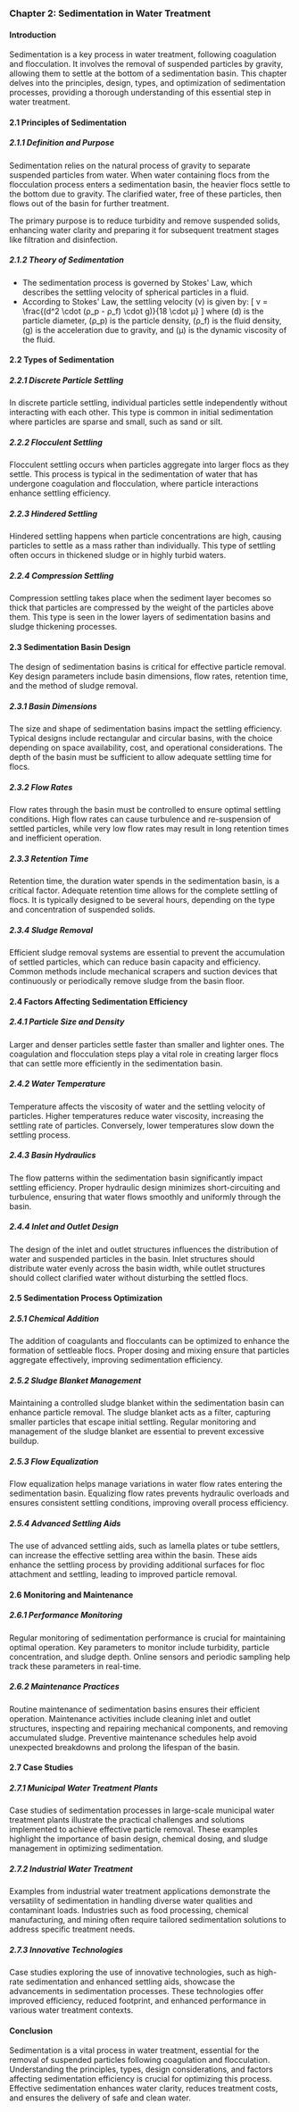 ### Chapter 2: Sedimentation in Water Treatment

#### Introduction
Sedimentation is a key process in water treatment, following coagulation and flocculation. It involves the removal of suspended particles by gravity, allowing them to settle at the bottom of a sedimentation basin. This chapter delves into the principles, design, types, and optimization of sedimentation processes, providing a thorough understanding of this essential step in water treatment.

#### 2.1 Principles of Sedimentation

##### 2.1.1 Definition and Purpose
Sedimentation relies on the natural process of gravity to separate suspended particles from water. When water containing flocs from the flocculation process enters a sedimentation basin, the heavier flocs settle to the bottom due to gravity. The clarified water, free of these particles, then flows out of the basin for further treatment.

The primary purpose is to reduce turbidity and remove suspended solids, enhancing water clarity and preparing it for subsequent treatment stages like filtration and disinfection.

##### 2.1.2 Theory of Sedimentation
- The sedimentation process is governed by Stokes' Law, which describes the settling velocity of spherical particles in a fluid.
- According to Stokes' Law, the settling velocity (v) is given by:
  \[
  v = \frac{(d^2 \cdot (ρ_p - ρ_f) \cdot g)}{18 \cdot μ}
  \]
  where \(d\) is the particle diameter, \(ρ_p\) is the particle density, \(ρ_f\) is the fluid density, \(g\) is the acceleration due to gravity, and \(μ\) is the dynamic viscosity of the fluid.

#### 2.2 Types of Sedimentation

##### 2.2.1 Discrete Particle Settling
In discrete particle settling, individual particles settle independently without interacting with each other. This type is common in initial sedimentation where particles are sparse and small, such as sand or silt.

##### 2.2.2 Flocculent Settling
Flocculent settling occurs when particles aggregate into larger flocs as they settle. This process is typical in the sedimentation of water that has undergone coagulation and flocculation, where particle interactions enhance settling efficiency.

##### 2.2.3 Hindered Settling
Hindered settling happens when particle concentrations are high, causing particles to settle as a mass rather than individually. This type of settling often occurs in thickened sludge or in highly turbid waters.

##### 2.2.4 Compression Settling
Compression settling takes place when the sediment layer becomes so thick that particles are compressed by the weight of the particles above them. This type is seen in the lower layers of sedimentation basins and sludge thickening processes.

#### 2.3 Sedimentation Basin Design

The design of sedimentation basins is critical for effective particle removal. Key design parameters include basin dimensions, flow rates, retention time, and the method of sludge removal.

##### 2.3.1 Basin Dimensions
The size and shape of sedimentation basins impact the settling efficiency. Typical designs include rectangular and circular basins, with the choice depending on space availability, cost, and operational considerations. The depth of the basin must be sufficient to allow adequate settling time for flocs.

##### 2.3.2 Flow Rates
Flow rates through the basin must be controlled to ensure optimal settling conditions. High flow rates can cause turbulence and re-suspension of settled particles, while very low flow rates may result in long retention times and inefficient operation.

##### 2.3.3 Retention Time
Retention time, the duration water spends in the sedimentation basin, is a critical factor. Adequate retention time allows for the complete settling of flocs. It is typically designed to be several hours, depending on the type and concentration of suspended solids.

##### 2.3.4 Sludge Removal
Efficient sludge removal systems are essential to prevent the accumulation of settled particles, which can reduce basin capacity and efficiency. Common methods include mechanical scrapers and suction devices that continuously or periodically remove sludge from the basin floor.

#### 2.4 Factors Affecting Sedimentation Efficiency

##### 2.4.1 Particle Size and Density
Larger and denser particles settle faster than smaller and lighter ones. The coagulation and flocculation steps play a vital role in creating larger flocs that can settle more efficiently in the sedimentation basin.

##### 2.4.2 Water Temperature
Temperature affects the viscosity of water and the settling velocity of particles. Higher temperatures reduce water viscosity, increasing the settling rate of particles. Conversely, lower temperatures slow down the settling process.

##### 2.4.3 Basin Hydraulics
The flow patterns within the sedimentation basin significantly impact settling efficiency. Proper hydraulic design minimizes short-circuiting and turbulence, ensuring that water flows smoothly and uniformly through the basin.

##### 2.4.4 Inlet and Outlet Design
The design of the inlet and outlet structures influences the distribution of water and suspended particles in the basin. Inlet structures should distribute water evenly across the basin width, while outlet structures should collect clarified water without disturbing the settled flocs.

#### 2.5 Sedimentation Process Optimization

##### 2.5.1 Chemical Addition
The addition of coagulants and flocculants can be optimized to enhance the formation of settleable flocs. Proper dosing and mixing ensure that particles aggregate effectively, improving sedimentation efficiency.

##### 2.5.2 Sludge Blanket Management
Maintaining a controlled sludge blanket within the sedimentation basin can enhance particle removal. The sludge blanket acts as a filter, capturing smaller particles that escape initial settling. Regular monitoring and management of the sludge blanket are essential to prevent excessive buildup.

##### 2.5.3 Flow Equalization
Flow equalization helps manage variations in water flow rates entering the sedimentation basin. Equalizing flow rates prevents hydraulic overloads and ensures consistent settling conditions, improving overall process efficiency.

##### 2.5.4 Advanced Settling Aids
The use of advanced settling aids, such as lamella plates or tube settlers, can increase the effective settling area within the basin. These aids enhance the settling process by providing additional surfaces for floc attachment and settling, leading to improved particle removal.

#### 2.6 Monitoring and Maintenance

##### 2.6.1 Performance Monitoring
Regular monitoring of sedimentation performance is crucial for maintaining optimal operation. Key parameters to monitor include turbidity, particle concentration, and sludge depth. Online sensors and periodic sampling help track these parameters in real-time.

##### 2.6.2 Maintenance Practices
Routine maintenance of sedimentation basins ensures their efficient operation. Maintenance activities include cleaning inlet and outlet structures, inspecting and repairing mechanical components, and removing accumulated sludge. Preventive maintenance schedules help avoid unexpected breakdowns and prolong the lifespan of the basin.

#### 2.7 Case Studies

##### 2.7.1 Municipal Water Treatment Plants
Case studies of sedimentation processes in large-scale municipal water treatment plants illustrate the practical challenges and solutions implemented to achieve effective particle removal. These examples highlight the importance of basin design, chemical dosing, and sludge management in optimizing sedimentation.

##### 2.7.2 Industrial Water Treatment
Examples from industrial water treatment applications demonstrate the versatility of sedimentation in handling diverse water qualities and contaminant loads. Industries such as food processing, chemical manufacturing, and mining often require tailored sedimentation solutions to address specific treatment needs.

##### 2.7.3 Innovative Technologies
Case studies exploring the use of innovative technologies, such as high-rate sedimentation and enhanced settling aids, showcase the advancements in sedimentation processes. These technologies offer improved efficiency, reduced footprint, and enhanced performance in various water treatment contexts.

#### Conclusion
Sedimentation is a vital process in water treatment, essential for the removal of suspended particles following coagulation and flocculation. Understanding the principles, types, design considerations, and factors affecting sedimentation efficiency is crucial for optimizing this process. Effective sedimentation enhances water clarity, reduces treatment costs, and ensures the delivery of safe and clean water.